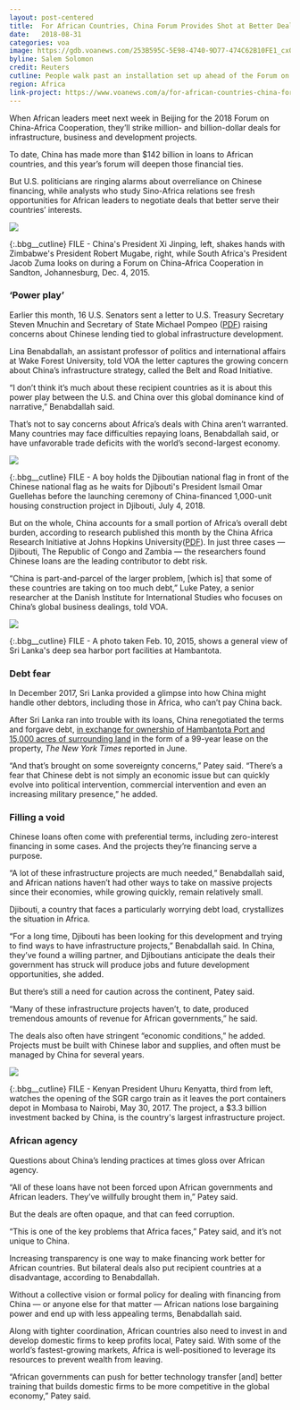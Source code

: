```yaml
---
layout: post-centered
title:  For African Countries, China Forum Provides Shot at Better Deals
date:   2018-08-31
categories: voa
image: https://gdb.voanews.com/253B595C-5E98-4740-9D77-474C62B10FE1_cx0_cy9_cw0_w1023_r1_s.jpg
byline: Salem Solomon
credit: Reuters
cutline: People walk past an installation set up ahead of the Forum on China-Africa Cooperation (FOCAC), in Beijing, China, Aug. 24, 2018.
region: Africa
link-project: https://www.voanews.com/a/for-african-countries-china-forum-provides-shot-at-better-deals/4552007.html
---
```


When African leaders meet next week in Beijing for the 2018 Forum on China-Africa Cooperation, they’ll strike million- and billion-dollar deals for infrastructure, business and development projects.

To date, China has made more than $142 billion in loans to African countries, and this year’s forum will deepen those financial ties.

But U.S. politicians are ringing alarms about overreliance on Chinese financing, while analysts who study Sino-Africa relations see fresh opportunities for African leaders to negotiate deals that better serve their countries’ interests.




<div><img src="https://gdb.voanews.com/4671341F-D701-4C32-A2E2-5BB5D75F331D_cx0_cy6_cw100_w650_r0_s.jpg"/></div>

{:.bbg__cutline}
FILE - China's President Xi Jinping, left, shakes hands with Zimbabwe's President Robert Mugabe, right, while South Africa's President Jacob Zuma looks on during a Forum on China-Africa Cooperation in Sandton, Johannesburg, Dec. 4, 2015.



### ​‘Power play’ ###

Earlier this month, 16 U.S. Senators sent a letter to U.S. Treasury Secretary Steven Mnuchin and Secretary of State Michael Pompeo ([PDF](https://www.perdue.senate.gov/imo/media/doc/IMF%20China%20Belt%20and%20Road%20Initiative%20Letter.pdf)) raising concerns about Chinese lending tied to global infrastructure development.

Lina Benabdallah, an assistant professor of politics and international affairs at Wake Forest University, told VOA the letter captures the growing concern about China’s infrastructure strategy, called the Belt and Road Initiative.

“I don’t think it’s much about these recipient countries as it is about this power play between the U.S. and China over this global dominance kind of narrative,” Benabdallah said.

That’s not to say concerns about Africa’s deals with China aren’t warranted. Many countries may face difficulties repaying loans, Benabdallah said, or have unfavorable trade deficits with the world’s second-largest economy.





<div><img src="https://gdb.voanews.com/CF644924-F782-4F46-86C0-A52B5EBDE3DC_w650_r0_s.jpg"/></div>

{:.bbg__cutline}
FILE - A boy holds the Djiboutian national flag in front of the Chinese national flag as he waits for Djibouti's President Ismail Omar Guellehas before the launching ceremony of China-financed 1,000-unit housing construction project in Djibouti, July 4, 2018.




But on the whole, China accounts for a small portion of Africa’s overall debt burden, according to research published this month by the China Africa Research Initiative at Johns Hopkins University([PDF](https://static1.squarespace.com/static/5652847de4b033f56d2bdc29/t/5b84311caa4a998051e685e3/1535389980283/Briefing+Paper+1+-+August+2018+-+Final.pdf)). In just three cases — Djibouti, The Republic of Congo and Zambia — the researchers found Chinese loans are the leading contributor to debt risk.

“China is part-and-parcel of the larger problem, [which is] that some of these countries are taking on too much debt,” Luke Patey, a senior researcher at the Danish Institute for International Studies who focuses on China’s global business dealings, told VOA.




<div><img src="https://gdb.voanews.com/058E1A2D-F2F1-46A3-B3ED-20607D3D10F8_w650_r0_s.jpg"/></div>

{:.bbg__cutline}
FILE - A photo taken Feb. 10, 2015, shows a general view of Sri Lanka's deep sea harbor port facilities at Hambantota.







### ​Debt fear ###

In December 2017, Sri Lanka provided a glimpse into how China might handle other debtors, including those in Africa, who can’t pay China back.

After Sri Lanka ran into trouble with its loans, China renegotiated the terms and forgave debt, [in exchange for ownership of Hambantota Port and 15,000 acres of surrounding land](https://www.nytimes.com/2018/06/25/world/asia/china-sri-lanka-port.html) in the form of a 99-year lease on the property, <em>The New York Times</em> reported in June.

“And that’s brought on some sovereignty concerns,” Patey said. “There’s a fear that Chinese debt is not simply an economic issue but can quickly evolve into political intervention, commercial intervention and even an increasing military presence,” he added.



### Filling a void ###

Chinese loans often come with preferential terms, including zero-interest financing in some cases. And the projects they’re financing serve a purpose.

“A lot of these infrastructure projects are much needed,” Benabdallah said, and African nations haven’t had other ways to take on massive projects since their economies, while growing quickly, remain relatively small.

Djibouti, a country that faces a particularly worrying debt load, crystallizes the situation in Africa.

“For a long time, Djibouti has been looking for this development and trying to find ways to have infrastructure projects,” Benabdallah said. In China, they’ve found a willing partner, and Djiboutians anticipate the deals their government has struck will produce jobs and future development opportunities, she added.

But there’s still a need for caution across the continent, Patey said.

“Many of these infrastructure projects haven’t, to date, produced tremendous amounts of revenue for African governments,” he said.

The deals also often have stringent “economic conditions,” he added. Projects must be built with Chinese labor and supplies, and often must be managed by China for several years.





<div><img src="https://gdb.voanews.com/8F43FCB7-2CF8-4655-BBC6-F6F43E40B864_cx1_cy8_cw91_w650_r1_s.jpg"/></div>

{:.bbg__cutline}
FILE - Kenyan President Uhuru Kenyatta, third from left, watches the opening of the SGR cargo train as it leaves the port containers depot in Mombasa to Nairobi, May 30, 2017. The project, a $3.3 billion investment backed by China, is the country's largest infrastructure project.



### African agency ###

Questions about China’s lending practices at times gloss over African agency.

“All of these loans have not been forced upon African governments and African leaders. They’ve willfully brought them in,” Patey said.

But the deals are often opaque, and that can feed corruption.

“This is one of the key problems that Africa faces,” Patey said, and it’s not unique to China.

Increasing transparency is one way to make financing work better for African countries. But bilateral deals also put recipient countries at a disadvantage, according to Benabdallah.

Without a collective vision or formal policy for dealing with financing from China — or anyone else for that matter — African nations lose bargaining power and end up with less appealing terms, Benabdallah said.

Along with tighter coordination, African countries also need to invest in and develop domestic firms to keep profits local, Patey said. With some of the world’s fastest-growing markets, Africa is well-positioned to leverage its resources to prevent wealth from leaving.

“African governments can push for better technology transfer [and] better training that builds domestic firms to be more competitive in the global economy,” Patey said.
